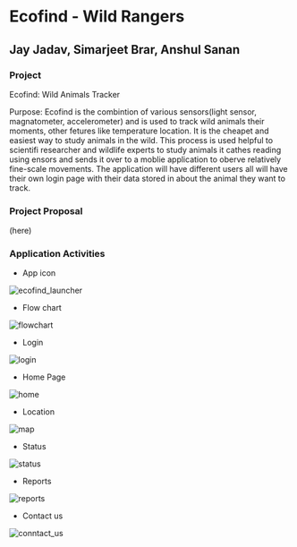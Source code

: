 # Ecofind - Wild Rangers 

## Jay Jadav, Simarjeet Brar, Anshul Sanan

### Project
Ecofind: Wild Animals Tracker

Purpose: Ecofind is the combintion of various sensors(light sensor, magnatometer, accelerometer) and is used to track wild animals their moments, other fetures like temperature location. It is the cheapet and easiest way to study animals in the wild. This process is used helpful to scientifi researcher and wildlife experts to study animals it cathes reading using ensors and sends it over to a moblie application to oberve relatively fine-scale movements. The application will have different users all will have their own login page with their data stored in about the animal they want to track.


### Project Proposal

(here)

### Application Activities 

- App icon

![ecofind_launcher](https://user-images.githubusercontent.com/43556409/46493095-6b7f3a00-c7dd-11e8-8fce-eddc8bbf5b79.png)

- Flow chart 

![flowchart](https://user-images.githubusercontent.com/43556409/46493211-b5682000-c7dd-11e8-94f5-5ea10bebff62.jpg)

- Login 

![login](https://user-images.githubusercontent.com/43556409/46493186-a7b29a80-c7dd-11e8-81e1-2e09bcccec50.png)

- Home Page

![home](https://user-images.githubusercontent.com/43556409/46493176-a41f1380-c7dd-11e8-8f54-5f1dac60bb0a.png)


- Location

![map](https://user-images.githubusercontent.com/43556409/46493191-aa14f480-c7dd-11e8-8731-67fe490d6d65.png)


- Status

![status](https://user-images.githubusercontent.com/43556409/46493195-ada87b80-c7dd-11e8-859b-09a962ce3582.png)

- Reports

![reports](https://user-images.githubusercontent.com/43556409/46493193-abdeb800-c7dd-11e8-8ac2-e1e612097981.png)


- Contact us 

![conntact_us](https://user-images.githubusercontent.com/43556409/46493199-af723f00-c7dd-11e8-9ed3-fba53b53164b.png)

